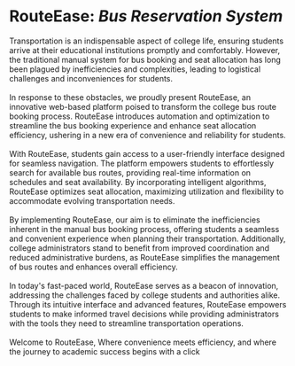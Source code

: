 # RouteEase: <i>Bus Reservation System</i>
Transportation is an indispensable aspect of college life, ensuring students arrive at their educational institutions promptly and comfortably. However, the traditional manual system for bus booking and seat allocation has long been plagued by inefficiencies and complexities, leading to logistical challenges and inconveniences for students.</br></br>
In response to these obstacles, we proudly present RouteEase, an innovative web-based platform poised to transform the college bus route booking process. RouteEase introduces automation and optimization to streamline the bus booking experience and enhance seat allocation efficiency, ushering in a new era of convenience and reliability for students.</br></br>
With RouteEase, students gain access to a user-friendly interface designed for seamless navigation. The platform empowers students to effortlessly search for available bus routes, providing real-time information on schedules and seat availability. By incorporating intelligent algorithms, RouteEase optimizes seat allocation, maximizing utilization and flexibility to accommodate evolving transportation needs.</br></br>
By implementing RouteEase, our aim is to eliminate the inefficiencies inherent in the manual bus booking process, offering students a seamless and convenient experience when planning their transportation. Additionally, college administrators stand to benefit from improved coordination and reduced administrative burdens, as RouteEase simplifies the management of bus routes and enhances overall efficiency.</br></br>
In today's fast-paced world, RouteEase serves as a beacon of innovation, addressing the challenges faced by college students and authorities alike. Through its intuitive interface and advanced features, RouteEase empowers students to make informed travel decisions while providing administrators with the tools they need to streamline transportation operations.</br></br>
Welcome to RouteEase, Where convenience meets efficiency, and where the journey to academic success begins with a click
